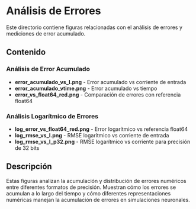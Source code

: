 # Análisis de Errores

Este directorio contiene figuras relacionadas con el análisis de errores y mediciones de error acumulado.

## Contenido

### Análisis de Error Acumulado
- **error_acumulado_vs_I.png** - Error acumulado vs corriente de entrada
- **error_acumulado_vtime.png** - Error acumulado vs tiempo
- **error_vs_float64_red.png** - Comparación de errores con referencia float64

### Análisis Logarítmico de Errores
- **log_error_vs_float64_red.png** - Error logarítmico vs referencia float64
- **log_rmse_vs_I.png** - RMSE logarítmico vs corriente de entrada
- **log_rmse_vs_I_p32.png** - RMSE logarítmico vs corriente para precisión de 32 bits

## Descripción

Estas figuras analizan la acumulación y distribución de errores numéricos entre diferentes formatos de precisión. Muestran cómo los errores se acumulan a lo largo del tiempo y cómo diferentes representaciones numéricas manejan la acumulación de errores en simulaciones neuronales. 
